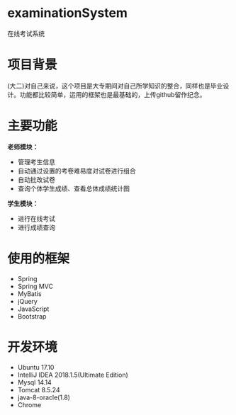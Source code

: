 # examinationSystem
在线考试系统

# 项目背景

(大二)对自己来说，这个项目是大专期间对自己所学知识的整合，同样也是毕业设计。功能都比较简单，运用的框架也是最基础的，上传github留作纪念。

# 主要功能

**老师模块：**
* 管理考生信息
* 自动通过设置的考卷难易度对试卷进行组合
* 自动批改试卷
* 查询个体学生成绩、查看总体成绩统计图

**学生模块：**
* 进行在线考试
* 进行成绩查询

# 使用的框架

* Spring
* Spring MVC
* MyBatis
* jQuery
* JavaScript
* Bootstrap

# 开发环境
* Ubuntu 17.10
* IntelliJ IDEA 2018.1.5(Ultimate Edition) 
* Mysql 14.14
* Tomcat 8.5.24
* java-8-oracle(1.8)
* Chrome
